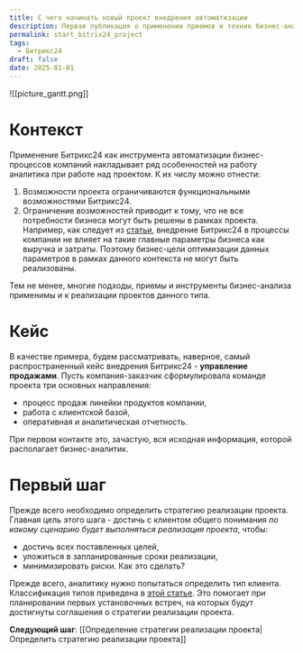 ```yaml
---
title: С чего начинать новый проект внедрения автоматизации
description: Первая публикация о применении приемов и техник бизнес-анализа, используемых на проектах внедрения Битрикс24 в бизнес-процессы компании
permalink: start_bitrix24_project
tags:
  - Битрикс24
draft: false
date: 2025-01-01
---
```

![[picture_gantt.png]]
# Контекст
Применение Битрикс24 как инструмента автоматизации бизнес-процессов компаний накладывает ряд особенностей на работу аналитика при работе над проектом. К их числу можно отнести:
1. Возможности проекта ограничиваются функциональными возможностями Битрикс24.
2. Ограничение возможностей приводит к тому, что не все потребности бизнеса могут быть решены в рамках проекта. Например, как следует из [статьи](https://dev.1c-bitrix.ru/learning/course/index.php?COURSE_ID=53&LESSON_ID=4835&LESSON_PATH=3923.4677.4835), внедрение Битрикс24 в процессы компании не влияет на такие главные параметры бизнеса как выручка и затраты. Поэтому бизнес-цели оптимизации данных параметров в рамках данного контекста не могут быть реализованы.

Тем не менее, многие подходы, приемы и инструменты бизнес-анализа применимы и к реализации проектов данного типа.   
# Кейс 
В качестве примера, будем рассматривать, наверное, самый распространенный кейс внедрения Битрикс24 - **управление продажами**. Пусть компания-заказчик сформулировала команде проекта три основных направления:  
- процесс продаж линейки продуктов компании,
- работа с клиентской базой,
- оперативная и аналитическая отчетность.

При первом контакте это, зачастую, вся исходная информация, которой располагает бизнес-аналитик.
# Первый шаг
Прежде всего необходимо определить стратегию реализации проекта. Главная цель этого шага - достичь с клиентом общего понимания *по какому сценарию будет выполняться реализация проекта*, чтобы:
- достичь всех поставленных целей,
- уложиться в запланированные сроки реализации,
- минимизировать риски.
Как это сделать?

Прежде всего, аналитику нужно попытаться определить тип клиента. Классификация типов приведена в [этой статье](https://dev.1c-bitrix.ru/learning/course/index.php?COURSE_ID=53&LESSON_ID=2345&LESSON_PATH=3923.4677.2345). Это помогает при планировании первых установочных встреч, на которых будут достигнуты соглашения о стратегии реализации проекта.

**Следующий шаг**:
[[Определение стратегии реализации проекта|Определить стратегию реализации проекта]]









